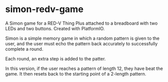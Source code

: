 # simon-redv-game
A Simon game for a RED-V Thing Plus attached to a breadboard with two LEDs and two buttons. Created with PlatformIO.

Simon is a simple memory game in which a random pattern is given to the user, and the user must echo the pattern back accurately to successfully complete a round. 

Each round, an extra step is added to the patter.

In this version, if the user reaches a pattern of length 12, they have beat the game. It then resets back to the starting point of a 2-length pattern.
